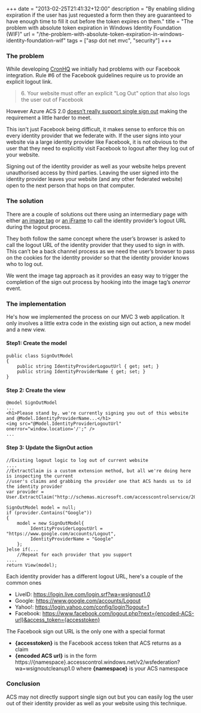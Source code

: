 +++
date = "2013-02-25T21:41:32+12:00"
description = "By enabling sliding expiration if the user has just requested a form then they are guaranteed to have enough time to fill it out before the token expires on them."
title = "The problem with absolute token expiration in Windows Identity Foundation (WIF)"
url = "/the-problem-with-absolute-token-expiration-in-windows-identity-foundation-wif"
tags = ["asp dot net mvc", "security"]
+++

### The problem

While developing [CronHQ][cronhq] we initially had problems with our Facebook integration. 
Rule #6 of the Facebook guidelines require us to provide an explicit logout link.

> 6\. Your website must offer an explicit "Log Out" option that also logs the user out of Facebook

However Azure ACS 2.0 [doesn’t really support single sign out][azuresso] making the requirement a little harder to meet.

This isn't just Facebook being difficult, it makes sense to enforce this on every identity provider that we federate with. If the user signs into your website via a large identity provider like Facebook, it is not obvious to the user that they need to explicitly visit Facebook to logout after they log out of your website.

Signing out of the identity provider as well as your website helps prevent unauthorised access by third parties. Leaving the user signed into the identity provider leaves your website (and any other federated website) open to the next person that hops on that computer.

### The solution

There are a couple of solutions out there using an intermediary page with either [an image tag][haishibai] or [an iFrame][overcode] to call the identity provider’s logout URL during the logout process.

They both follow the same concept where the user’s browser is asked to call the logout URL of the identity provider that they used to sign in with. This can’t be a back channel process as we need the user’s browser to pass on the cookies for the identity provider so that the identity provider knows who to log out.

We went the image tag approach as it provides an easy way to trigger the completion of the sign out process by hooking into the image tag’s _onerror_ event.

### The implementation

He's how we implemented the process on our MVC 3 web application. It only involves a little extra code in the existing sign out action, a new model and a new view.


#### Step1: Create the model

    public class SignOutModel
    {
        public string IdentityProviderLogoutUrl { get; set; }
        public string IdentityProviderName { get; set; }
    }


#### Step 2: Create the view

    @model SignOutModel
    ...
    <h1>Please stand by, we're currently signing you out of this website and @Model.IdentityProviderName...</h1>
    <img src="@Model.IdentityProviderLogoutUrl" onerror="window.location='/';" />
    ...


#### Step 3: Update the SignOut action 

    //Existing logout logic to log out of current website
    ....
    //ExtractClaim is a custom extension method, but all we're doing here is inspecting the current 
    //user's claims and grabbing the provider one that ACS hands us to id the identity provider
    var provider = User.ExtractClaim("http://schemas.microsoft.com/accesscontrolservice/2010/07/claims/identityprovider");
    
    SignOutModel model = null;
    if (provider.Contains("Google"))
    {
        model = new SignOutModel{
             IdentityProviderLogoutUrl = "https://www.google.com/accounts/Logout",
             IdentityProviderName = "Google"
        };
    }else if(...
        //Repeat for each provider that you support
    ....
    return View(model);

Each identity provider has a different logout URL, here's a couple of the common ones

* LiveID: https://login.live.com/login.srf?wa=wsignout1.0
* Google:  https://www.google.com/accounts/Logout
* Yahoo!: https://login.yahoo.com/config/login?logout=1
* Facebook: https://www.facebook.com/logout.php?next={encoded-ACS-url}&access_token={accesstoken}

The Facebook sign out URL is the only one with a special format

* **{accesstoken}** is the Facebook access token that ACS returns as a claim
* **{encoded ACS url}** is in the form https://{namespace}.accesscontrol.windows.net/v2/wsfederation?wa=wsignoutcleanup1.0 where **{namespace}** is your ACS namespace

### Conclusion

ACS may not directly support single sign out but you can easily log the user out of their identity provider as well as your website using this technique. 

[cronhq]: http://www.cronhq.net/  "CronHQ - Cron service for managing online scheduled tasks"
[azuresso]: http://social.msdn.microsoft.com/Forums/pl-PL/windowsazuresecurity/thread/cea8aeec-e710-4ab3-812d-5e04e4627809/  "Single Sign Out with AppFabric ACS"
[haishibai]: http://haishibai.blogspot.co.nz/2012/08/sign-out-from-identity-providers-when.html  "Sign out cleanly from Identity Providers when using ACS"
[overcode]: http://www.overcode.hk/?cat=10  "Azure | OverCode"
